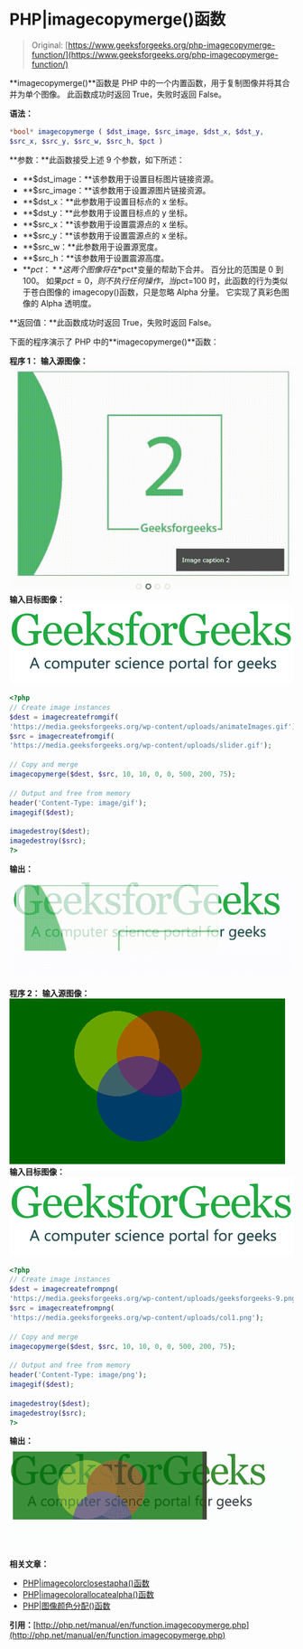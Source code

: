 # PHP|imagecopymerge()函数

> Original: [https://www.geeksforgeeks.org/php-imagecopymerge-function/](https://www.geeksforgeeks.org/php-imagecopymerge-function/)

**imagecopymerge()**函数是 PHP 中的一个内置函数，用于复制图像并将其合并为单个图像。 此函数成功时返回 True，失败时返回 False。

**语法：**

```php
*bool* imagecopymerge ( $dst_image, $src_image, $dst_x, $dst_y, 
$src_x, $src_y, $src_w, $src_h, $pct )
```

**参数：**此函数接受上述 9 个参数，如下所述：

*   **$dst_image：**该参数用于设置目标图片链接资源。
*   **$src_image：**该参数用于设置源图片链接资源。
*   **$dst_x：**此参数用于设置目标点的 x 坐标。
*   **$dst_y：**此参数用于设置目标点的 y 坐标。
*   **$src_x：**该参数用于设置震源点的 x 坐标。
*   **$src_y：**该参数用于设置震源点的 x 坐标。
*   **$src_w：**此参数用于设置源宽度。
*   **$src_h：**该参数用于设置震源高度。
*   **$pct：**这两个图像将在*$pct*变量的帮助下合并。 百分比的范围是 0 到 100。 如果$pct=0，则不执行任何操作，当$pct=100 时，此函数的行为类似于苍白图像的 imagecopy()函数，只是忽略 Alpha 分量。 它实现了真彩色图像的 Alpha 透明度。

**返回值：**此函数成功时返回 True，失败时返回 False。

下面的程序演示了 PHP 中的**imagecopymerge()**函数：

**程序 1：**
**输入源图像：**
![source image](img/ac3a1f3632dfb8090a5e3d0b63102129.png)
**输入目标图像：**
![destination image](img/b7905e631526ae6974f1fc5a421df498.png)

```php
<?php
// Create image instances
$dest = imagecreatefromgif(
'https://media.geeksforgeeks.org/wp-content/uploads/animateImages.gif');
$src = imagecreatefromgif(
'https://media.geeksforgeeks.org/wp-content/uploads/slider.gif');

// Copy and merge
imagecopymerge($dest, $src, 10, 10, 0, 0, 500, 200, 75);

// Output and free from memory
header('Content-Type: image/gif');
imagegif($dest);

imagedestroy($dest);
imagedestroy($src);
?>
```

**输出：**
![copy merge image](img/b23c978cc2d0343c81d23f4b9b051554.png)

**程序 2：**
**输入源图像：**
![source image](img/ff84c5f254645034806d5748a28af55a.png)
**输入目标图像：**
![destination image](img/c6e0a168008bc4a43314f9fb895e5c7c.png)

```php
<?php
// Create image instances
$dest = imagecreatefrompng(
'https://media.geeksforgeeks.org/wp-content/uploads/geeksforgeeks-9.png');
$src = imagecreatefrompng(
'https://media.geeksforgeeks.org/wp-content/uploads/col1.png');

// Copy and merge
imagecopymerge($dest, $src, 10, 10, 0, 0, 500, 200, 75);

// Output and free from memory
header('Content-Type: image/png');
imagegif($dest);

imagedestroy($dest);
imagedestroy($src);
?>
```

**输出：**
![copy merge image](img/d3a6fccba874bbeabd5f5a5d81789aba.png)

**相关文章：**

*   [PHP|imagecolorclosestapha()函数](https://www.geeksforgeeks.org/php-imagecolorclosestalpha-function/)
*   [PHP|imagecolorallocatealpha()函数](https://www.geeksforgeeks.org/php-imagecolorallocatealpha-function/)
*   [PHP|图像颜色分配()函数](https://www.geeksforgeeks.org/php-imagecolorallocate-function/)

**引用：**[http://php.net/manual/en/function.imagecopymerge.php](http://php.net/manual/en/function.imagecopymerge.php)